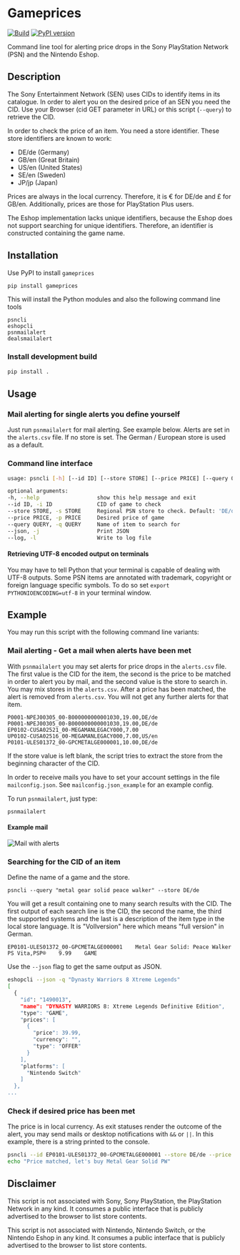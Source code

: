 # Gameprices

[![Build](https://github.com/snipem/gameprices/actions/workflows/build.yaml/badge.svg)](https://github.com/snipem/gameprices/actions/workflows/build.yaml) [![PyPI version](https://badge.fury.io/py/gameprices.svg)](https://badge.fury.io/py/gameprices)

Command line tool for alerting price drops in the Sony PlayStation Network (PSN) and the Nintendo Eshop.

## Description

The Sony Entertainment Network (SEN) uses CIDs to identify items in its catalogue. In order to alert you on the desired price of an SEN you need the CID. Use your Browser (cid GET parameter in URL) or this script (`--query`) to retrieve the CID.

In order to check the price of an item. You need a store identifier. These store identifiers are known to work:

* DE/de (Germany)
* GB/en (Great Britain)
* US/en (United States)
* SE/en (Sweden)
* JP/jp (Japan)

Prices are always in the local currency. Therefore, it is € for DE/de and £ for GB/en. Additionally, prices are those for PlayStation Plus users.

The Eshop implementation lacks unique identifiers, because the Eshop does not support searching for unique identifiers. Therefore, an identifier is constructed containing the game name.

## Installation

Use PyPI to install `gameprices`

```bash
pip install gameprices
```

This will install the Python modules and also the following command line tools

```
psncli
eshopcli
psnmailalert
dealsmailalert
```

### Install development build

```bash
pip install .
```

## Usage

### Mail alerting for single alerts you define yourself

Just run `psnmailalert` for mail alerting. See example below. Alerts are set in the `alerts.csv` file. If no store is set. The German / European store is used as a default.

### Command line interface

```bash
usage: psncli [-h] [--id ID] [--store STORE] [--price PRICE] [--query QUERY] [--json] [--log]

optional arguments:
-h, --help                  show this help message and exit
--id ID, -i ID              CID of game to check
--store STORE, -s STORE     Regional PSN store to check. Default: 'DE/de'
--price PRICE, -p PRICE     Desired price of game
--query QUERY, -q QUERY     Name of item to search for
--json, -j                  Print JSON
--log, -l                   Write to log file
```

#### Retrieving UTF-8 encoded output on terminals

You may have to tell Python that your terminal is capable of dealing with UTF-8 outputs. Some PSN items are annotated with trademark, copyright or foreign language specific symbols. To do so set `export PYTHONIOENCODING=utf-8` in your terminal window.

## Example

You may run this script with the following command line variants:

### Mail alerting - Get a mail when alerts have been met

With `psnmailalert` you may set alerts for price drops in the `alerts.csv` file. The first value is the CID for the item, the second is the price to be matched in order to alert you by mail, and the second value is the store to search in. You may mix stores in the `alerts.csv`. After a price has been matched, the alert is removed from `alerts.csv`. You will not get any further alerts for that item.

```csv
P0001-NPEJ00305_00-B000000000001030,19.00,DE/de
P0001-NPEJ00305_00-B000000000001030,19.00,DE/de
EP0102-CUSA02521_00-MEGAMANLEGACY000,7.00
UP0102-CUSA02516_00-MEGAMANLEGACY000,7.00,US/en
P0101-ULES01372_00-GPCMETALGE000001,10.00,DE/de
```

If the store value is left blank, the script tries to extract the store from the beginning character of the CID.

 In order to receive mails you have to set your account settings in the file `mailconfig.json`. See `mailconfig.json_example` for an example config.

 To run `psnmailalert`, just type:

    psnmailalert

#### Example mail

![Mail with alerts](https://raw.githubusercontent.com/snipem/gameprices/master/res/mail.png "Mail with alerts")

### Searching for the CID of an item

Define the name of a game and the store.

    psncli --query "metal gear solid peace walker" --store DE/de

You will get a result containing one to many search results with the CID. The first output of each search line is the CID, the second the name, the third the supported systems and the last is a description of the item type in the local store language. It is "Vollversion" here which means "full version" in German.

    EP0101-ULES01372_00-GPCMETALGE000001    Metal Gear Solid: Peace Walker  PS Vita,PSP®    9.99    GAME

Use the `--json` flag to get the same output as JSON.

```bash
eshopcli --json -q "Dynasty Warriors 8 Xtreme Legends"
[
  {
    "id": "1490013",
    "name": "DYNASTY WARRIORS 8: Xtreme Legends Definitive Edition",
    "type": "GAME",
    "prices": [
      {
        "price": 39.99,
        "currency": "",
        "type": "OFFER"
      }
    ],
    "platforms": [
      "Nintendo Switch"
    ]
  },
...
```

### Check if desired price has been met

The price is in local currency. As exit statuses render the outcome of the alert, you may send mails or desktop notifications with `&&` or `||`. In this example, there is a string printed to the console.

```bash
psncli --id EP0101-ULES01372_00-GPCMETALGE000001 --store DE/de --price 15.00 &&
echo "Price matched, let's buy Metal Gear Solid PW"
```

## Disclaimer

This script is not associated with Sony, Sony PlayStation, the PlayStation Network in any kind. It consumes a public interface that is publicly advertised to the browser to list store contents.

This script is not associated with Nintendo, Nintendo Switch, or the Nintendo Eshop in any kind. It consumes a public interface that is publicly advertised to the browser to list store contents.
